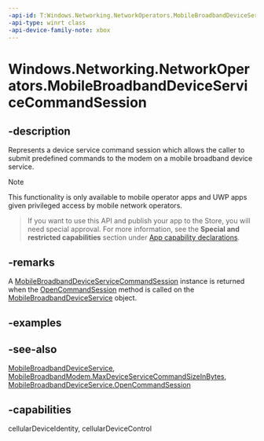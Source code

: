 ```yaml
---
-api-id: T:Windows.Networking.NetworkOperators.MobileBroadbandDeviceServiceCommandSession
-api-type: winrt class
-api-device-family-note: xbox
---
```


<!-- Class syntax.
public class MobileBroadbandDeviceServiceCommandSession : Windows.Networking.NetworkOperators.IMobileBroadbandDeviceServiceCommandSession
-->

# Windows.Networking.NetworkOperators.MobileBroadbandDeviceServiceCommandSession

## -description
Represents a device service command session which allows the caller to submit predefined commands to the modem on a mobile broadband device service.

> [!NOTE]
> This functionality is only available to mobile operator apps and UWP apps given privileged access by mobile network operators.



> If you want to use this API and publish your app to the Store, you will need special approval. For more information, see the **Special and restricted capabilities** section under [App capability declarations](https://docs.microsoft.com/en-us/windows/uwp/packaging/app-capability-declarations). 

## -remarks
A [MobileBroadbandDeviceServiceCommandSession](mobilebroadbanddeviceservicecommandsession.md) instance is returned when the [OpenCommandSession](mobilebroadbanddeviceservice_opencommandsession_1948323689.md) method is called on the [MobileBroadbandDeviceService](mobilebroadbanddeviceservice.md) object.

## -examples

## -see-also
[MobileBroadbandDeviceService](mobilebroadbanddeviceservice.md), [MobileBroadbandModem.MaxDeviceServiceCommandSizeInBytes](mobilebroadbandmodem_maxdeviceservicecommandsizeinbytes.md), [MobileBroadbandDeviceService.OpenCommandSession](mobilebroadbanddeviceservice_opencommandsession.md)
## -capabilities
cellularDeviceIdentity, cellularDeviceControl
